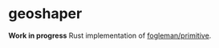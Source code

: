 # geoshaper

**Work in progress** Rust implementation of [fogleman/primitive](https://github.com/fogleman/primitive).
